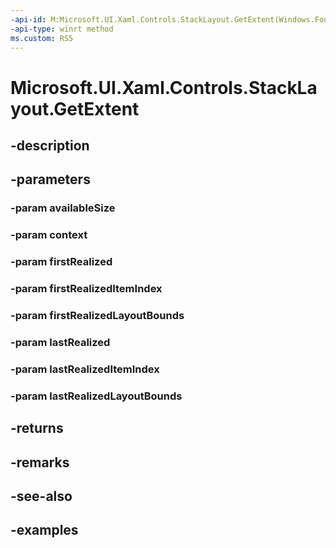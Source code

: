 ```yaml
---
-api-id: M:Microsoft.UI.Xaml.Controls.StackLayout.GetExtent(Windows.Foundation.Size,Microsoft.UI.Xaml.Controls.LayoutContext,Windows.UI.Xaml.UIElement,System.Int32,Windows.Foundation.Rect,Windows.UI.Xaml.UIElement,System.Int32,Windows.Foundation.Rect)
-api-type: winrt method
ms.custom: RS5
---
```


<!-- Method syntax.
virtual protected Rect StackLayout.GetExtent(Size availableSize, LayoutContext context, UIElement firstRealized, Int32 firstRealizedItemIndex, Rect firstRealizedLayoutBounds, UIElement lastRealized, Int32 lastRealizedItemIndex, Rect lastRealizedLayoutBounds)
-->

# Microsoft.UI.Xaml.Controls.StackLayout.GetExtent

## -description

## -parameters
### -param availableSize

### -param context

### -param firstRealized

### -param firstRealizedItemIndex

### -param firstRealizedLayoutBounds

### -param lastRealized

### -param lastRealizedItemIndex

### -param lastRealizedLayoutBounds

## -returns

## -remarks

## -see-also

## -examples

